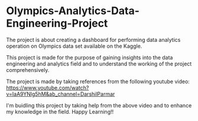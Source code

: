 # Olympics-Analytics-Data-Engineering-Project
The project is about creating a dashboard for performing data analytics operation on Olympics data set available on the Kaggle. 

This project is made for the purpose of gaining insights into the data engineering and analytics field and to understand the working of the project comprehensively.

The project is made by taking references from the following youtube video: https://www.youtube.com/watch?v=IaA9YNlg5hM&ab_channel=DarshilParmar

I'm buidling this project by taking help from the above video and to enhance my knowledge in the field. Happy Learning!! 
